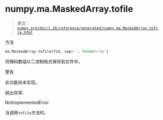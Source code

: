 # numpy.ma.MaskedArray.tofile

> 原文：[`numpy.org/doc/1.26/reference/generated/numpy.ma.MaskedArray.tofile.html`](https://numpy.org/doc/1.26/reference/generated/numpy.ma.MaskedArray.tofile.html)

方法

```py
ma.MaskedArray.tofile(fid, sep='', format='%s')
```

将掩码数组以二进制格式保存到文件中。

警告

此功能尚未实现。

抛出异常:

NotImplementedError

当调用`tofile`方法时。
